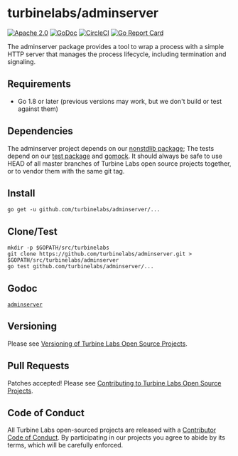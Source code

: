 
[//]: # ( Copyright 2017 Turbine Labs, Inc.                                   )
[//]: # ( you may not use this file except in compliance with the License.    )
[//]: # ( You may obtain a copy of the License at                             )
[//]: # (                                                                     )
[//]: # (     http://www.apache.org/licenses/LICENSE-2.0                      )
[//]: # (                                                                     )
[//]: # ( Unless required by applicable law or agreed to in writing, software )
[//]: # ( distributed under the License is distributed on an "AS IS" BASIS,   )
[//]: # ( WITHOUT WARRANTIES OR CONDITIONS OF ANY KIND, either express or     )
[//]: # ( implied. See the License for the specific language governing        )
[//]: # ( permissions and limitations under the License.                      )

# turbinelabs/adminserver

[![Apache 2.0](https://img.shields.io/hexpm/l/plug.svg)](LICENSE)
[![GoDoc](https://godoc.org/github.com/turbinelabs/adminserver?status.svg)](https://godoc.org/github.com/turbinelabs/adminserver)
[![CircleCI](https://circleci.com/gh/turbinelabs/adminserver.svg?style=shield)](https://circleci.com/gh/turbinelabs/adminserver)
[![Go Report Card](https://goreportcard.com/badge/github.com/turbinelabs/adminserver)](https://goreportcard.com/report/github.com/turbinelabs/adminserver)

The adminserver package provides a tool to wrap a process with a simple HTTP
server that manages the process lifecycle, including termination and signaling.

## Requirements

- Go 1.8 or later (previous versions may work, but we don't build or test against them)

## Dependencies

The adminserver project depends on our
[nonstdlib package](https://github.com/turbinelabs/nonstdlib); The tests depend
on our [test package](https://github.com/turbinelabs/test) and
[gomock](https://github.com/golang/mock). It should always be safe to use HEAD
of all master branches of Turbine Labs open source projects together, or to
vendor them with the same git tag.

## Install

```
go get -u github.com/turbinelabs/adminserver/...
```

## Clone/Test

```
mkdir -p $GOPATH/src/turbinelabs
git clone https://github.com/turbinelabs/adminserver.git > $GOPATH/src/turbinelabs/adminserver
go test github.com/turbinelabs/adminserver/...
```

## Godoc

[`adminserver`](https://godoc.org/github.com/turbinelabs/adminserver)

## Versioning

Please see [Versioning of Turbine Labs Open Source Projects](http://github.com/turbinelabs/developer/blob/master/README.md#versioning).

## Pull Requests

Patches accepted! Please see [Contributing to Turbine Labs Open Source Projects](http://github.com/turbinelabs/developer/blob/master/README.md#contributing).

## Code of Conduct

All Turbine Labs open-sourced projects are released with a
[Contributor Code of Conduct](CODE_OF_CONDUCT.md). By participating in our
projects you agree to abide by its terms, which will be carefully enforced.
